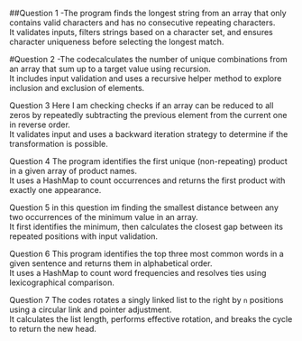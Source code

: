 ##Question 1
-The program finds the longest string from an array that only contains valid characters and has no consecutive repeating characters.  
It validates inputs, filters strings based on a character set, and ensures character uniqueness before selecting the longest match.

#Question 2
-The codecalculates the number of unique combinations from an array that sum up to a target value using recursion.  
It includes input validation and uses a recursive helper method to explore inclusion and exclusion of elements.

Question 3
Here I am checking checks if an array can be reduced to all zeros by repeatedly subtracting the previous element from the current one in reverse order.  
It validates input and uses a backward iteration strategy to determine if the transformation is possible.


Question 4
The program identifies the first unique (non-repeating) product in a given array of product names.  
It uses a HashMap to count occurrences and returns the first product with exactly one appearance.

Question 5
in this question im finding the smallest distance between any two occurrences of the minimum value in an array.  
It first identifies the minimum, then calculates the closest gap between its repeated positions with input validation.

Question 6
This program identifies the top three most common words in a given sentence and returns them in alphabetical order.  
It uses a HashMap to count word frequencies and resolves ties using lexicographical comparison.

Question 7
The codes rotates a singly linked list to the right by `n` positions using a circular link and pointer adjustment.  
It calculates the list length, performs effective rotation, and breaks the cycle to return the new head.

